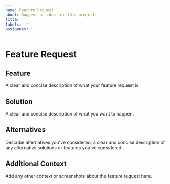```yaml
---
name: Feature Request
about: Suggest an idea for this project.
title: ''
labels: ''
assignees: ''
---
```


# Feature Request

## Feature

A clear and concise description of what your feature request is.

## Solution

A clear and concise description of what you want to happen.

## Alternatives

Describe alternatives you've considered; a clear and concise description of any alternative solutions or features you've considered.

## Additional Context

Add any other context or screenshots about the feature request here.
